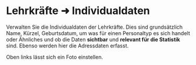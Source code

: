 # Lehrkräfte ➜ Individualdaten

Verwalten Sie die Individualdaten der Lehrkräfte. Dies sind grundsätzlich Name, Kürzel, Geburtsdatum, um was für einen Personaltyp es sich handelt oder Ähnliches und ob die Daten **sichtbar** und **relevant für die Statistik** sind. Ebenso werden hier die Adressdaten erfasst.

Oben links lässt sich ein Foto einstellen.